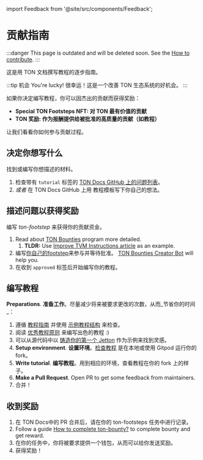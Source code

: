 import Feedback from '@site/src/components/Feedback';

# 贡献指南

:::danger
This page is outdated and will be deleted soon.
See the [How to contribute](/v3/contribute/).
:::

这是用 TON 文档撰写教程的逐步指南。

:::tip 机会
You're lucky! 很幸运！这是一个改善 TON 生态系统的好机会。
:::

如果你决定编写教程，你可以因杰出的贡献而获得奖励：

- **Special TON Footsteps NFT: 对 TON 最有价值的贡献**
- **TON 奖励: 作为报酬提供给被批准的高质量的贡献（如教程）**

让我们看看你如何参与贡献过程。

## 决定你想写什么

找到或编写你想描述的材料。

1. 检查带有 `tutorial` 标签的 [TON Docs GitHub 上的问题列表](https://github.com/ton-community/ton-docs/issues)。
2. _或者_ 在 TON Docs GitHub 上用 教程模板写下你自己的想法。

## 描述问题以获得奖励

编写 _ton-footstep_ 来获得你的贡献资金。

1. Read about [TON Bounties](https://github.com/ton-society/grants-and-bounties/blob/main/bounties/BOUNTIES_PROGRAM_GUIDELINES.md) program more detailed.
    1. **TLDR:** Use [Improve TVM Instructions article](https://github.com/ton-society/grants-and-bounties/issues/361) as an example.
2. 编写[你自己的footstep](https://github.com/ton-society/ton-footsteps/issues/new/choose)来参与并等待批准。 [TON Bounties Creator Bot](https://t.me/footsteps_helper_bot) will help you.
3. 在收到 `approved` 标签后开始编写你的教程。

## 编写教程

**Preparations**. **准备工作**。尽量减少将来被要求更改的次数，从而_节省你的时间_：

1. 遵循 [教程指南](/contribute/guidelines) 并使用 [示例教程结构](/contribute/sample-tutorial) 来检查。
2. 阅读 [优秀教程原则](/contribute/principles-of-a-good-tutorial) 来编写出色的教程 :)
3. 可以从源代码中以 [铸造你的第一个 Jetton](/develop/dapps/tutorials/jetton-minter) 作为示例来找到灵感。
4. **Setup environment**. **设置环境**。[检查教程](/contribute#online-one-click-contribution-setup) 是在本地或使用 Gitpod 运行你的 fork。
5. **Write tutorial**. **编写教程**。用到相应的环境，查看教程在你的 fork 上的样子。
6. **Make a Pull Request**. Open PR to get some feedback from maintainers.
7. 合并！

## 收到奖励

1. 在 TON Docs中的 PR 合并后，请在你的 ton-footsteps 任务中进行记录。
2. Follow a guide [How to complete ton-bounty?](https://github.com/ton-society/grants-and-bounties/blob/main/bounties/BOUNTIES_PROGRAM_GUIDELINES.md#got-assigned-submit-a-questbook-proposal) to complete bounty and get reward.
3. 在你的任务中，你将被要求提供一个钱包，从而可以给你发送奖励。
4. 获得奖励！

<Feedback />

